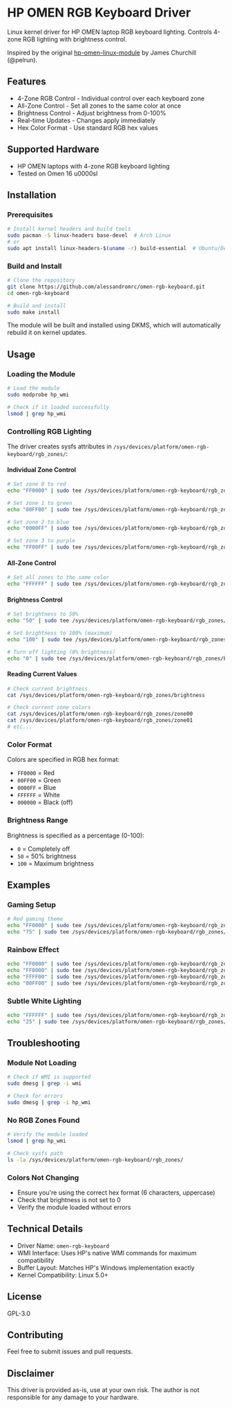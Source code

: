 # HP OMEN RGB Keyboard Driver

Linux kernel driver for HP OMEN laptop RGB keyboard lighting. Controls 4-zone RGB lighting with brightness control.

Inspired by the original [hp-omen-linux-module](https://github.com/pelrun/hp-omen-linux-module) by James Churchill (@pelrun).

## Features

- 4-Zone RGB Control - Individual control over each keyboard zone
- All-Zone Control - Set all zones to the same color at once
- Brightness Control - Adjust brightness from 0-100%
- Real-time Updates - Changes apply immediately
- Hex Color Format - Use standard RGB hex values

## Supported Hardware

- HP OMEN laptops with 4-zone RGB keyboard lighting
- Tested on Omen 16 u0000sl

## Installation

### Prerequisites
```bash
# Install kernel headers and build tools
sudo pacman -S linux-headers base-devel  # Arch Linux
# or
sudo apt install linux-headers-$(uname -r) build-essential  # Ubuntu/Debian
```

### Build and Install
```bash
# Clone the repository
git clone https://github.com/alessandromrc/omen-rgb-keyboard.git
cd omen-rgb-keyboard

# Build and install
sudo make install
```

The module will be built and installed using DKMS, which will automatically rebuild it on kernel updates.

## Usage

### Loading the Module
```bash
# Load the module
sudo modprobe hp_wmi

# Check if it loaded successfully
lsmod | grep hp_wmi
```

### Controlling RGB Lighting

The driver creates sysfs attributes in `/sys/devices/platform/omen-rgb-keyboard/rgb_zones/`:

#### Individual Zone Control
```bash
# Set zone 0 to red
echo "FF0000" | sudo tee /sys/devices/platform/omen-rgb-keyboard/rgb_zones/zone00

# Set zone 1 to green  
echo "00FF00" | sudo tee /sys/devices/platform/omen-rgb-keyboard/rgb_zones/zone01

# Set zone 2 to blue
echo "0000FF" | sudo tee /sys/devices/platform/omen-rgb-keyboard/rgb_zones/zone02

# Set zone 3 to purple
echo "FF00FF" | sudo tee /sys/devices/platform/omen-rgb-keyboard/rgb_zones/zone03
```

#### All-Zone Control
```bash
# Set all zones to the same color
echo "FFFFFF" | sudo tee /sys/devices/platform/omen-rgb-keyboard/rgb_zones/all
```

#### Brightness Control
```bash
# Set brightness to 50%
echo "50" | sudo tee /sys/devices/platform/omen-rgb-keyboard/rgb_zones/brightness

# Set brightness to 100% (maximum)
echo "100" | sudo tee /sys/devices/platform/omen-rgb-keyboard/rgb_zones/brightness

# Turn off lighting (0% brightness)
echo "0" | sudo tee /sys/devices/platform/omen-rgb-keyboard/rgb_zones/brightness
```

#### Reading Current Values
```bash
# Check current brightness
cat /sys/devices/platform/omen-rgb-keyboard/rgb_zones/brightness

# Check current zone colors
cat /sys/devices/platform/omen-rgb-keyboard/rgb_zones/zone00
cat /sys/devices/platform/omen-rgb-keyboard/rgb_zones/zone01
# etc...
```

### Color Format

Colors are specified in RGB hex format:
- `FF0000` = Red
- `00FF00` = Green  
- `0000FF` = Blue
- `FFFFFF` = White
- `000000` = Black (off)

### Brightness Range

Brightness is specified as a percentage (0-100):
- `0` = Completely off
- `50` = 50% brightness
- `100` = Maximum brightness

## Examples

### Gaming Setup
```bash
# Red gaming theme
echo "FF0000" | sudo tee /sys/devices/platform/omen-rgb-keyboard/rgb_zones/all
echo "75" | sudo tee /sys/devices/platform/omen-rgb-keyboard/rgb_zones/brightness
```

### Rainbow Effect
```bash
echo "FF0000" | sudo tee /sys/devices/platform/omen-rgb-keyboard/rgb_zones/zone00  # Red
echo "FF8000" | sudo tee /sys/devices/platform/omen-rgb-keyboard/rgb_zones/zone01  # Orange
echo "FFFF00" | sudo tee /sys/devices/platform/omen-rgb-keyboard/rgb_zones/zone02  # Yellow
echo "00FF00" | sudo tee /sys/devices/platform/omen-rgb-keyboard/rgb_zones/zone03  # Green
```

### Subtle White Lighting
```bash
echo "FFFFFF" | sudo tee /sys/devices/platform/omen-rgb-keyboard/rgb_zones/all
echo "25" | sudo tee /sys/devices/platform/omen-rgb-keyboard/rgb_zones/brightness
```

## Troubleshooting

### Module Not Loading
```bash
# Check if WMI is supported
sudo dmesg | grep -i wmi

# Check for errors
sudo dmesg | grep -i hp_wmi
```

### No RGB Zones Found
```bash
# Verify the module loaded
lsmod | grep hp_wmi

# Check sysfs path
ls -la /sys/devices/platform/omen-rgb-keyboard/rgb_zones/
```

### Colors Not Changing
- Ensure you're using the correct hex format (6 characters, uppercase)
- Check that brightness is not set to 0
- Verify the module loaded without errors

## Technical Details

- Driver Name: `omen-rgb-keyboard`
- WMI Interface: Uses HP's native WMI commands for maximum compatibility
- Buffer Layout: Matches HP's Windows implementation exactly
- Kernel Compatibility: Linux 5.0+

## License

GPL-3.0

## Contributing

Feel free to submit issues and pull requests.

## Disclaimer

This driver is provided as-is, use at your own risk. The author is not responsible for any damage to your hardware.